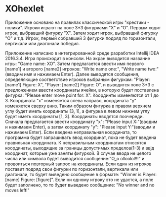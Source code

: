 # XOhexlet
Приложение основано на правилах классической игры "крестики - нолики". Игроки играют на поле 3*3 фигурками "X" и "O".
Первым ходит игрок, выбравший фигурку "X". Затем ходит игрок, выбравший фигурку "O" и т.д. Игрок, первый собравший 3 
фигурки подряд по горизонтали, вертикали или диагонали победил.

Приложение написано в интегрированной среде разработки Intellij IDEA 2016.3.4.
Игра происходит в консоли. На экран выводится название игры: "Game name: XO". Затем предлагается ввести имя первого [name1] и второго
[name2] игроков: "Write name one:", "Write name two:"(вводим имя и нажимаем Enter). Далее выводятся сообщения, определяющие соответствие игроков выбраным фигуркам:
"Player: [name1] Figure: X", "Player: [name2] Figure: O", и выводится поле 3*3 с предложением ввести координаты ячейки, в которую будет
поставлена фигурка: "Please enter move point for: X". Координты изменяются от 1 до 3. Координата "x" изменяется слева направо, координата
"y" изменяется сверху вниз. Таким образом фигурка в правом верхнем углу будет иметь координаты [3, 1], а фигурка в левом нижнем углу будет
иметь координаты [1, 3]. Координаты вводятся поочереди. Сначала предлагается ввести координату "x": "Please input X:"(вводим и нажимаем Enter),
а затем координату "y": "Please input Y:"(вводим и нажимаем Enter). Если введена неправильная координата, то программа будет запрашивать 
ввод координат, пока не будет введена правильная координата. К неправильным координатам относятся координаты, выходящие за границы допустимых
пределов(1-3) и ввjд координат, которые уже заняты фигуркой. В случае ввода не целого числа или символа будет выводится сообщение:"O_o olloolol!!!"
и провоиться повторный запрос на координаты. Если один из игроков поставит подряд свои фигурки по горизонтали, вертикали или диагонали, то
будет выведено сообщение в формате: "Winner is Player: [name] Figure: [figure]". Если ни одному игроку это не удастся, а поле будет заполнено, то
то будет выведено сообщение: "No winner and no moves left!"
